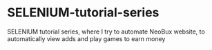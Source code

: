 # SELENIUM-tutorial-series
SELENIUM tutorial series, where I try to automate NeoBux website, to automatically view adds and play games to earn money
